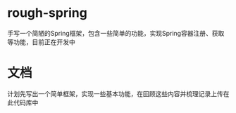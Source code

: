 # rough-spring
手写一个简陋的Spring框架，包含一些简单的功能，实现Spring容器注册、获取等功能，目前正在开发中
# 文档
计划先写出一个简单框架，实现一些基本功能，在回顾这些内容并梳理记录上传在此代码库中
